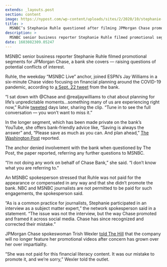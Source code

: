 ```yaml
--- 
extends: _layouts.post 
section: content 
image: https://nypost.com/wp-content/uploads/sites/2/2020/10/stephanie-ruhle.jpg?quality=90&strip=all&w=1200 
title: > 
  MSNBC’s Stephanie Ruhle questioned after filming JPMorgan Chase promo 
description: > 
  MSNBC senior business reporter Stephanie Ruhle filmed promotional segments for JPMorgan Chase, a bank she covers — raising questions of potential conflicts of interest.“I’m not doing any work on behalf of Chase Bank,” she said.“The issue was not the interview, but the way Chase promoted and framed it across social media.Chase has since recognized and corrected their mistake.”JPMorgan Chase spokeswoman Trish Wexler told The Hill that the company will no longer feature her promotional videos after concern has grown over her over impartiality.It was our mistake to promote it, and we’re sorry,” Wexler told the outlet. 
date: 1603082309.05247 
--- 
```

<div><p>MSNBC senior business reporter Stephanie Ruhle filmed promotional segments for JPMorgan Chase, a bank she covers &#8212; raising questions of potential conflicts of interest.</p>
<p>Ruhle, the weekday &#8220;MSNBC Live&#8221; anchor, joined ESPN&#8217;s Jay Williams in a six-minute Chase video focusing on financial planning around the COVID-19 pandemic, according to <a href="https://twitter.com/Chase/status/1308412755200925696?ref_src=twsrc%5Etfw%7Ctwcamp%5Etweetembed%7Ctwterm%5E1308412755200925696%7Ctwgr%5Eshare_3%2Ccontainerclick_0&amp;ref_url=https%3A%2F%2Fthehill.com%2Fhomenews%2Fmedia%2F521052-chase-bank-to-stop-using-msnbcs-ruhle-in-promotional-ads-after-conflict-of" target="_blank" rel="noopener noreferrer">a Sept. 22 tweet</a> from the bank.</p>
<p>&#8220;I sat down with @Chase and @realjaywilliams to chat about planning for life&#8217;s unpredictable moments&#8230;something many of us are experiencing right now,&#8221; Ruhle <a href="https://twitter.com/SRuhle/status/1310623457307230208?s=20" target="_blank" rel="noopener noreferrer">tweeted</a> days later, sharing the clip. &#8220;Tune in to see the full conversation &#8212; you won&#8217;t want to miss it.&#8221;</p>
<p>In the longer segment, which has been made private on the bank&#8217;s YouTube, she offers bank-friendly advice like, &#8220;Saving is always the answer&#8221; and, &#8220;Please save as much as you can. And plan ahead,&#8221; <a href="https://www.washingtonpost.com/lifestyle/media/msnbcs-stephanie-ruhle-filmed-promotional-spots-for-jpmorgan-chase--one-of-the-banks-she-covers-as-a-journalist/2020/10/14/e7951562-0da2-11eb-b1e8-16b59b92b36d_story.html?utm_source=twitter&amp;utm_medium=social&amp;utm_campaign=wp_main" target="_blank" rel="noopener noreferrer">The Washington Post</a> reported.</p>
<p>The anchor denied involvement with the bank when questioned by The Post, the paper reported, referring any further questions to MSNBC.</p>
<p>&#8220;I&#8217;m not doing any work on behalf of Chase Bank,&#8221; she said. &#8220;I don&#8217;t know what you are referring to.&#8221;</p>
<p>An MSNBC spokesperson stressed that Ruhle was not paid for the appearance or compensated in any way and that she didn&#8217;t promote the bank. NBC and MSNBC journalists are not permitted to be paid for such engagements, the spokesperson said.</p>
<p>&#8220;As is a common practice for journalists, Stephanie participated in an interview as a subject matter expert,&#8221; the network spokesperson said in a statement. &#8220;The issue was not the interview, but the way Chase promoted and framed it across social media. Chase has since recognized and corrected their mistake.&#8221;</p>
<p>JPMorgan Chase spokeswoman Trish Wexler <a href="https://thehill.com/homenews/media/521052-chase-bank-to-stop-using-msnbcs-ruhle-in-promotional-ads-after-conflict-of" target="_blank" rel="noopener noreferrer">told The Hill</a>&#160;that the company will no longer feature her promotional videos after concern has grown over her over impartiality.</p>
<p>&#8220;She was not paid for this financial literacy content. It was our mistake to promote it, and we&#8217;re sorry,&#8221; Wexler told the outlet.</p>
			</div>